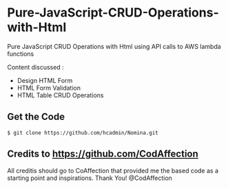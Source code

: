 # Pure-JavaScript-CRUD-Operations-with-Html
Pure JavaScript CRUD Operations with Html using API calls to AWS lambda functions
  
Content discussed : 
- Design HTML Form
- HTML Form Validation
- HTML Table CRUD Operations

## Get the Code

```
$ git clone https://github.com/hcadmin/Nomina.git
```

## Credits to https://github.com/CodAffection
All creditis should go to CoAffection that provided me the based code as a starting point and inspirations. Thank You! @CodAffection
